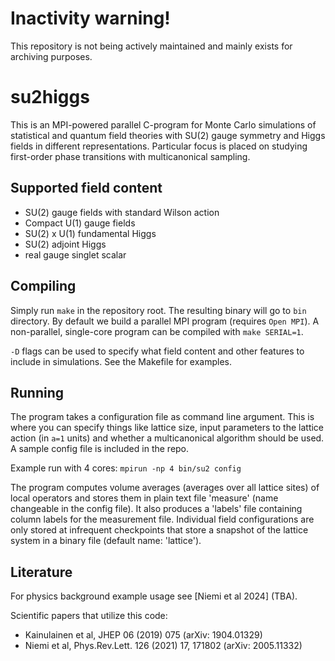# Inactivity warning!
This repository is not being actively maintained and mainly exists for archiving purposes.

# su2higgs

This is an MPI-powered parallel C-program for Monte Carlo simulations of statistical and quantum field theories with SU(2) gauge symmetry and Higgs fields in different representations. Particular focus is placed on studying first-order phase transitions with multicanonical sampling.



## Supported field content

- SU(2) gauge fields with standard Wilson action
- Compact U(1) gauge fields
- SU(2) x U(1) fundamental Higgs
- SU(2) adjoint Higgs
- real gauge singlet scalar

## Compiling

Simply run ```make``` in the repository root. The resulting binary will go to ```bin``` directory. By default we build a parallel MPI program (requires ```Open MPI```). A non-parallel, single-core program can be compiled with ```make SERIAL=1```.

```-D``` flags can be used to specify what field content and other features to include in simulations. See the Makefile for examples.

## Running

The program takes a configuration file as command line argument. This is where you can specify things like lattice size, input parameters to the lattice action (in ```a=1``` units) and whether a multicanonical algorithm should be used.  A sample config file is included in the repo.

Example run with 4 cores:
```mpirun -np 4 bin/su2 config```

The program computes volume averages (averages over all lattice sites) of local operators and stores them in plain text file 'measure' (name changeable in the config file). It also produces a 'labels' file containing column labels for the measurement file. Individual field configurations are only stored at infrequent checkpoints that store a snapshot of the lattice system in a binary file (default name: 'lattice').

## Literature

For physics background example usage see [Niemi et al 2024] (TBA).

Scientific papers that utilize this code:
- Kainulainen et al, JHEP 06 (2019) 075 (arXiv: 1904.01329)
- Niemi et al, Phys.Rev.Lett. 126 (2021) 17, 171802 (arXiv: 2005.11332)
